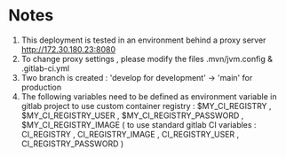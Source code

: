 # Notes
1. This deployment is tested in an environment behind a proxy server http://172.30.180.23:8080
2. To change proxy settings , please modify the files .mvn/jvm.config & .gitlab-ci.yml
3. Two branch is created : 'develop for development' -> 'main' for production
4. The following variables need to be defined as environment variable in gitlab project to use custom container registry : $MY_CI_REGISTRY , $MY_CI_REGISTRY_USER , $MY_CI_REGISTRY_PASSWORD , $MY_CI_REGISTRY_IMAGE ( to use standard gitlab CI variables :  CI_REGISTRY , CI_REGISTRY_IMAGE , CI_REGISTRY_USER , CI_REGISTRY_PASSWORD )
